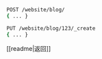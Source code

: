 ```bash
POST /website/blog/
{ ... }
```
```bash
PUT /website/blog/123/_create
{ ... }
```

[[readme|返回]]
